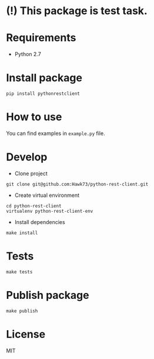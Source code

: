 # (!) This package is test task.


# Requirements
- Python 2.7

# Install package
```
pip install pythonrestclient
```

# How to use
You can find examples in `example.py` file.

# Develop
- Clone project
```
git clone git@github.com:Hawk73/python-rest-client.git
```
- Create virtual environment
```
cd python-rest-client
virtualenv python-rest-client-env
```
- Install dependencies
```
make install
```

# Tests
```
make tests
```

# Publish package
```
make publish
```

# License

MIT
